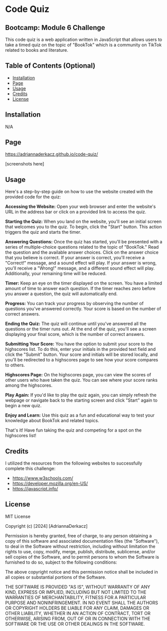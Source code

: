 # Code Quiz
## Bootcamp: Module 6 Challenge
This code quiz is a web application written in JavaScript that allows users to take a timed quiz on the topic of "BookTok" which is a community on TikTok related to books and literature.

## Table of Contents (Optional)
- [Installation](#installation)
- [Page](#page)
- [Usage](#usage)
- [Credits](#credits)
- [License](#license)

## Installation
N/A

## Page
https://adriannaderkacz.github.io/code-quiz/

[screenshots here]

## Usage
Here's a step-by-step guide on how to use the website created with the provided code for the quiz:

**Accessing the Website:**
Open your web browser and enter the website's URL in the address bar or click on a provided link to access the quiz.

**Starting the Quiz:**
When you land on the website, you'll see an initial screen that welcomes you to the quiz.
To begin, click the "Start" button. This action triggers the quiz and starts the timer.

**Answering Questions:**
Once the quiz has started, you'll be presented with a series of multiple-choice questions related to the topic of "BookTok."
Read the question and the available answer choices.
Click on the answer choice that you believe is correct.
If your answer is correct, you'll receive a "Correct!" message, and a sound effect will play.
If your answer is wrong, you'll receive a "Wrong!" message, and a different sound effect will play. Additionally, your remaining time will be reduced.

**Timer:**
Keep an eye on the timer displayed on the screen. You have a limited amount of time to answer each question.
If the timer reaches zero before you answer a question, the quiz will automatically end.

**Progress:**
You can track your progress by observing the number of questions you've answered correctly. Your score is based on the number of correct answers.

**Ending the Quiz:**
The quiz will continue until you've answered all the questions or the timer runs out.
At the end of the quiz, you'll see a screen displaying your final score, which is the number of correct answers.

**Submitting Your Score:**
You have the option to submit your score to the highscores list.
To do this, enter your initials in the provided text field and click the "Submit" button.
Your score and initials will be stored locally, and you'll be redirected to a highscores page to see how your score compares to others.

**Highscores Page:**
On the highscores page, you can view the scores of other users who have taken the quiz.
You can see where your score ranks among the highscores.

**Play Again:**
If you'd like to play the quiz again, you can simply refresh the webpage or navigate back to the starting screen and click "Start" again to begin a new quiz.

**Enjoy and Learn:**
Use this quiz as a fun and educational way to test your knowledge about BookTok and related topics.

That's it! Have fun taking the quiz and competing for a spot on the highscores list!

## Credits
I utilized the resources from the following websites to successfully complete this challenge:
- https://www.w3schools.com/
- https://developer.mozilla.org/en-US/
- https://javascript.info/

## License
MIT License

Copyright (c) [2024] [AdriannaDerkacz]

Permission is hereby granted, free of charge, to any person obtaining a copy
of this software and associated documentation files (the "Software"), to deal in the Software without restriction, including without limitation the rights to use, copy, modify, merge, publish, distribute, sublicense, and/or sell copies of the Software, and to permit persons to whom the Software is
furnished to do so, subject to the following conditions:

The above copyright notice and this permission notice shall be included in all copies or substantial portions of the Software.

THE SOFTWARE IS PROVIDED "AS IS", WITHOUT WARRANTY OF ANY KIND, EXPRESS OR
IMPLIED, INCLUDING BUT NOT LIMITED TO THE WARRANTIES OF MERCHANTABILITY,
FITNESS FOR A PARTICULAR PURPOSE AND NONINFRINGEMENT. IN NO EVENT SHALL THE
AUTHORS OR COPYRIGHT HOLDERS BE LIABLE FOR ANY CLAIM, DAMAGES OR OTHER
LIABILITY, WHETHER IN AN ACTION OF CONTRACT, TORT OR OTHERWISE, ARISING FROM, OUT OF OR IN CONNECTION WITH THE SOFTWARE OR THE USE OR OTHER DEALINGS IN THE SOFTWARE.